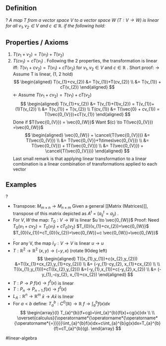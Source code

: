 ## Definition
?
*A map T from a vector space V to a vector space W $(T: V \to W)$ is linear for all $v_{1},v_{2} \in V \text{ and } c \in \mathbb{R}$. if the following hold:*
## Properties / Axioms
1. $T(v_{1}+v_{2}) = T(v_{1})+T(v_{2})$
2. $T(cv_{1}) = cT(v_{1})$
	.
	Following the 2 properties, the transformation is linear iff: $T(v_{1}+cv_{2}) = T(v_{1})+cT(v_{2})$ for $v_{1},v_{2} \in V \text{ and } c \in \mathbb{R}$
	.
	Short proof:
	$\to$ Assume T is linear, (1, 2 hold)
$$
\begin{aligned}
T(v_{1}+cv_{2}) &= T(v_{1})+T(cv_{2}) \\
&= T(v_{1}) + cT(v_{2})
\end{aligned}
$$
	$\leftarrow$ Assume $T(v_{1}+cv_{2}) = T(v_{1})+cT(v_{2})$
$$
\begin{aligned}
T(v_{1}+v_{2}) &= T(v_{1}+(1)v_{2}) = T(v_{1})+(1)T(v_{2}) \\
&= T(v_{1}) + T(v_{2}) \\
T(cv_{1}) &= T(\vec{0} + cv_{1}) = T(\vec{0_{V}})+cT(v_{1})
\end{aligned}
$$
	Done if $T(\vec{0_{V}}) = \vec{0_{W}}$
	Want $(c) \to T(\vec{0_{V}}) =\vec{0_{W}}$
	$$
\begin{aligned}
\vec{0_{W}} + \cancel{T(\vec{0_{V}})} &= T(\vec{0_{V}}) \\
&= T(\vec{0_{V}}+1\times\vec{0_{V}}) \\
&= T(\vec{0_{V}}) + 1T(\vec{0_{V}}) \\
&= T(\vec{0_{V}}) + \cancel{T(\vec{0_{V}})}
\end{aligned}
$$
	Last small remark is that applying linear transformation to a linear combination is a linear combination of transformations applied to each vector
<!--SR:!2025-06-17,4,270-->

## Examples
?
- Transpose: $M_{m\times n} \to M_{n\times m}$
	Given a general [[Matrix (Matrices)]], transpose of this matrix depicted as $A^t$ = ($a^t_{ij}=a_{ji}$)
‎ .
- For $V,W$ the map:
	$T_{0}:V \to W$ is linear
	$u \to \vec{0_{W}}$
	Proof: Need $T_{0}(v_{1}+cv_{2})=T_{0}(v_{1})+cT_{0}(v_{2})$
	$T_{0}(v_{1}+cv_{2})=\vec{0_{W}}$
	$T_{0}(v_{1})+cT_{0}(v_{2})=\vec{0_{W}}+c \vec{0_{W}}=\vec{0_{W}}$
‎ .
- For any V, the map $I_{V}:V \to V$ is linear
		$u \to u$
- $T:\mathbb{R}^2 \to \mathbb{R}^2$
		$(x, y) \to (-y, x)$ (rotate 90deg left)
$$
\begin{aligned}
T((x_{1},y_{1})+c(x_{2},y_{2})) &=T((x_{1}+cx_{2},y_{1}+cy_{2})) \\
&= (-y_{1}-cy_{2}, x_{1}+cx_{2}) \\
\\
T((x_{1},y_{1}))+cT((x_{2},y_{2})) &=(-y_{1},x_{1})+c(-y_{2},x_{2}) \\
&= (-y_{1},-cy_{2}, x_{1}+cx_{2})
\end{aligned}
$$
- $T:P \to P$
		$f(x) \to f^1(x)$ is linear
- $T: P_{n} \to P_{n-1}$
		$f(x) \to f^1(x)$
- $L_{A}: \mathbb{R}^n \to \mathbb{R}^m$
		$\bar{x} \to A\bar{x}$ is linear
- For $a<b$ define:
	$T_{a}^b: C^0(\mathbb{R}) \to \mathbb{R}$
		$f \to \int_{a}^{b}f(x)dx$
$$
\begin{array}{l}
T_{a}^{b}(f+cg)=\int_{a}^{b}(f(x)+cg(x))dx \\ \\
\overset{calculus}{\operatorname*{\operatorname*{\operatorname*{\operatorname*{=}}}}}\int_{a}^{b}f(x)dx+c\int_{a}^{b}g(x)dx=T_{a}^{b}(f)+cT_{a}^{b}(g).
\end{array}
$$
<!--SR:!2025-06-16,3,250-->


#linear-algebra